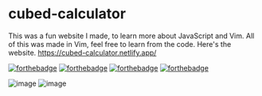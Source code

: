 # cubed-calculator
 This was a fun website I made, to learn more about JavaScript and Vim. All of this was made in Vim, feel free to learn from the code. Here's the website. https://cubed-calculator.netlify.app/

[![forthebadge](https://forthebadge.com/images/badges/built-with-love.svg)](https://forthebadge.com)
[![forthebadge](https://forthebadge.com/images/badges/uses-html.svg)](https://forthebadge.com)
[![forthebadge](https://forthebadge.com/images/badges/uses-css.svg)](https://forthebadge.com)
[![forthebadge](https://forthebadge.com/images/badges/made-with-javascript.svg)](https://forthebadge.com)

![image](https://user-images.githubusercontent.com/79361847/160828150-42bb12b4-2817-4720-80de-35a71b846d6b.png)
![image](https://user-images.githubusercontent.com/79361847/160828203-b8525c77-1168-4643-b558-ce9a324dcc4a.png)
